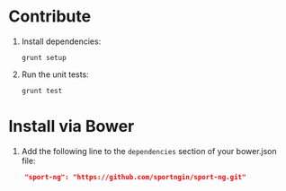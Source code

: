 Contribute
===============

1. Install dependencies:

    ```grunt setup```

2. Run the unit tests:

    ```grunt test```

Install via Bower
==============

1. Add the following line to the ```dependencies``` section of your bower.json file:

```json
    "sport-ng": "https://github.com/sportngin/sport-ng.git"
```
